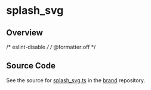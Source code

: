 # splash_svg

## Overview

/* eslint-disable */
/* @formatter:off */



## Source Code

See the source for [splash_svg.ts](https://github.com/phetsims/brand/blob/main/adapted-from-phet/images/splash_svg.ts) in the [brand](https://github.com/phetsims/brand) repository.
